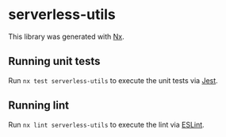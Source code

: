 # serverless-utils

This library was generated with [Nx](https://nx.dev).

## Running unit tests

Run `nx test serverless-utils` to execute the unit tests via [Jest](https://jestjs.io).

## Running lint

Run `nx lint serverless-utils` to execute the lint via [ESLint](https://eslint.org/).
